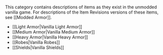 
This category contains descriptions of items as they exist in the unmodded vanilla game. For descriptions of the Item Revisions versions of these items, see [[Modded Armor]].

- [[Light Armor|Vanilla Light Armor]]
- [[Medium Armor|Vanilla Medium Armor]]
- [[Heavy Armor|Vanilla Heavy Armor]]
- [[Robes|Vanilla Robes]]
- [[Shields|Vanilla Shields]]

